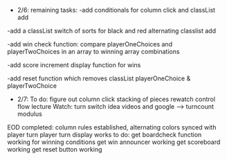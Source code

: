 - 2/6:
remaining tasks:
-add conditionals for column click and classList add

-add a classList switch of sorts for black and red alternating classlist add

-add win check function: compare playerOneChoices and playerTwoChoices in an array to winning array combinations 

-add score increment display function for wins 

-add reset function which removes classList playerOneChoice & playerTwoChoice


- 2/7:
To do: figure out column click stacking of pieces
rewatch control flow lecture 
Watch: turn switch idea videos and google --> turncount modulus

EOD completed: 
column rules established, alternating colors synced with player turn
player turn display works
to do: 
get boardcheck function working for winning conditions 
get win announcer working
get scoreboard working
get reset button working